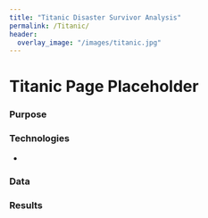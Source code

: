 ```yaml
---
title: "Titanic Disaster Survivor Analysis"
permalink: /Titanic/
header:
  overlay_image: "/images/titanic.jpg"
---
```

# Titanic Page Placeholder

### Purpose

### Technologies
* 

### Data

### Results